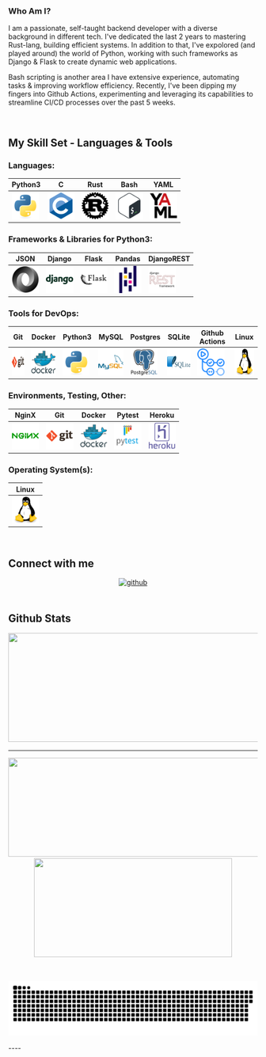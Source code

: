 <!-- <div align="center">
<img src="assets/meta.png" align="center" height="" width="" />
</div>   -->
  

###     Who Am I?  

I am a passionate, self-taught backend developer with a diverse background in different tech. I've dedicated the last 2 years to mastering Rust-lang, building efficient systems. In addition to that, I've expolored (and played around) the world of Python, working with such frameworks as Django & Flask to create dynamic web applications.

Bash scripting is another area I have extensive experience, automating tasks & improving workflow efficiency. Recently, I've been dipping my fingers into Github Actions, experimenting and leveraging its capabilities to streamline CI/CD processes over the past 5 weeks.

<br/>

## My Skill Set - Languages & Tools



### Languages:

| Python3 | C | Rust | Bash | YAML |
|----------|----------|----------|-----|-----|
|  <img src="https://github.com/devicons/devicon/blob/master/icons/python/python-original.svg" title="Python"  alt="Python" width="55" height="55"/> |  <img src="https://github.com/devicons/devicon/blob/master/icons/c/c-original.svg" title="C"  alt="C" width="55" height="55"/> |  <img src="https://github.com/devicons/devicon/blob/master/icons/rust/rust-original.svg" title="Rust" alt="Rust" width="55" height="55"/> |  <img src="https://github.com/devicons/devicon/blob/master/icons/bash/bash-original.svg" title="Bash" alt="Bash" width="55" height="55"/>|  <img src="https://github.com/devicons/devicon/blob/master/icons/yaml/yaml-original.svg" title="YAML" alt="YAML" width="55" height="55"/>|



### Frameworks & Libraries for Python3:

| JSON | Django | Flask | Pandas | DjangoREST |
|----------|----------|----------|----------|----------|
|  <img src="https://github.com/devicons/devicon/blob/master/icons/json/json-original.svg" title="JSON"  alt="JSON" width="55" height="55"/>|  <img src="https://github.com/devicons/devicon/blob/master/icons/django/django-plain-wordmark.svg" title="Django"  alt="Django" width="55" height="55"/>|  <img src="https://github.com/devicons/devicon/blob/master/icons/flask/flask-original-wordmark.svg" title="Flask" alt="Flask" width="55" height="55"/>|  <img src="https://github.com/devicons/devicon/blob/master/icons/pandas/pandas-original.svg" title="Pandas" alt="Pandas" width="55" height="55"/>|  <img src="https://github.com/devicons/devicon/blob/master/icons/djangorest/djangorest-original-wordmark.svg" title="DjangoREST" alt="DjangoREST" width="55" height="55"/>|



### Tools for DevOps:

| Git | Docker | Python3 | MySQL | Postgres | SQLite | Github Actions | Linux |
|----------|----------|----------|----------|----------|----------|-------------|-------|
|  <img src="https://github.com/devicons/devicon/blob/master/icons/git/git-original-wordmark.svg" title="Git" alt="Git" width="55" height="55"/>|  <img src="https://github.com/devicons/devicon/blob/master/icons/docker/docker-original-wordmark.svg" title="Docker" alt="Docker" width="55" height="55"/>|  <img src="https://github.com/devicons/devicon/blob/master/icons/python/python-original.svg" title="Python3" alt="Python3" width="55" height="55"/>|  <img src="https://github.com/devicons/devicon/blob/master/icons/mysql/mysql-original-wordmark.svg" title="MySQL" alt="MySQL" width="55" height="55"/>|  <img src="https://github.com/devicons/devicon/blob/master/icons/postgresql/postgresql-original-wordmark.svg" title="Postgres" alt="Postgres" width="55" height="55"/>|  <img src="https://github.com/devicons/devicon/blob/master/icons/sqlite/sqlite-original-wordmark.svg" title="SQLite" alt="SQLite" width="55" height="55"/>|  <img src="https://github.com/devicons/devicon/blob/master/icons/githubactions/githubactions-original.svg" title="Github Actions" alt="Github Actions" width="55" height="55"/>|  <img src="https://github.com/devicons/devicon/blob/master/icons/linux/linux-original.svg" title="Linux" alt="Linux" width="55" height="55"/>|



### Environments, Testing, Other:

| NginX | Git | Docker | Pytest | Heroku |
|----------|----------|----------|----------|----------|
|  <img src="https://github.com/devicons/devicon/blob/master/icons/nginx/nginx-original.svg" title="NginX" alt="NginX" width="55" height="55"/>|  <img src="https://github.com/devicons/devicon/blob/master/icons/git/git-original-wordmark.svg" title="Git" alt="Git" width="55" height="55"/>|  <img src="https://github.com/devicons/devicon/blob/master/icons/docker/docker-original-wordmark.svg" title="Docker" alt="Docker" width="55" height="55"/>|  <img src="https://github.com/devicons/devicon/blob/master/icons/pytest/pytest-original-wordmark.svg" title="Pytest" alt="Pytest" width="55" height="55"/>|  <img src="https://github.com/devicons/devicon/blob/master/icons/heroku/heroku-original-wordmark.svg" title="Heroku" alt="Heroku" width="55" height="55"/>|



### Operating System(s):

| Linux |
|----------|
|   <img src="https://github.com/devicons/devicon/blob/master/icons/linux/linux-original.svg" title="Linux" alt="Linux" width="55" height="55"/>|


<br/>


## Connect with me  
<div align="center">
<a href="https://github.com/QualitatsKontrolle" target="_blank">
<img src=https://img.shields.io/badge/github-%2324292e.svg?&style=for-the-badge&logo=github&logoColor=white alt=github style="margin-bottom: 5px;" />
</a>  
</div>  
  

<br/>  


## Github Stats  
<p align="center">
  <img width="800" height="220" src="https://streak-stats.demolab.com?user=QualitatsKontrolle&theme=highcontrast&hide_border=true&border_radius=5&card_width=800">
</p>


---




<p align="center">
  <img width="600" height="200" src="https://github-readme-stats.vercel.app/api?username=QualitatsKontrolle&show_icons=true&theme=vision-friendly-dark">
  <img width="400" height="200" src="https://github-readme-stats.vercel.app/api/top-langs/?username=QualitatsKontrolle&size_weight=0.0005&count_weight=0.3&layout=compact&theme=vision-friendly-dark">
</p>
 


<div id="header" align="center">
  <img src="https://komarev.com/ghpvc/?username=QualitatsKontrolle&style=for-the-badge&color=orange" alt=""/>
</div>

<p align="center">
 <img width="1000" src="assets/github-snake.svg" alt="snake"/>
</p>
----


<!---
QualitatsKontrolle/QualitatsKontrolle is a ✨ special ✨ repository because its `README.md` (this file) appears on your GitHub profile.
You can click the Preview link to take a look at your changes.
--->
